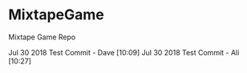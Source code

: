 # MixtapeGame
Mixtape Game Repo


Jul 30 2018 Test Commit - Dave [10:09]
Jul 30 2018 Test Commit - Ali [10:27]